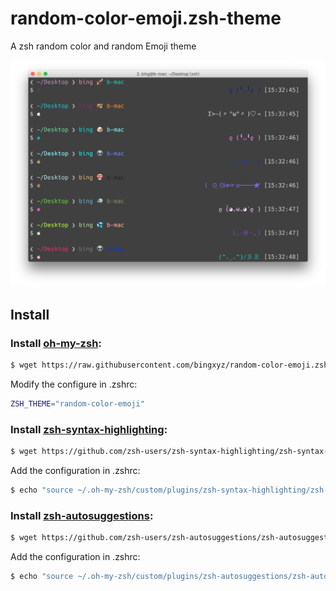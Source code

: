 # random-color-emoji.zsh-theme
A zsh random color and random Emoji theme

![](https://github.com/bingxyz/random-color-emoji.zsh-theme/blob/master/img/random-color-emoji-theme.png?raw=true)

## Install

### Install [oh-my-zsh](https://github.com/robbyrussell/oh-my-zsh):

```bash
$ wget https://raw.githubusercontent.com/bingxyz/random-color-emoji.zsh-theme/master/random-color-emoji.zsh-theme -O ~/.oh-my-zsh/themes/RandomColor.zsh-theme
```

Modify the configure in .zshrc:

```bash
ZSH_THEME="random-color-emoji"
```
### Install [zsh-syntax-highlighting](https://github.com/zsh-users/zsh-syntax-highlighting):

```zsh
$ wget https://github.com/zsh-users/zsh-syntax-highlighting/zsh-syntax-highlighting.zsh -O ~/.oh-my-zsh/custom/plugins/zsh-syntax-highlighting/zsh-syntax-highlighting.zsh
```

Add the configuration in .zshrc:
```zsh
$ echo "source ~/.oh-my-zsh/custom/plugins/zsh-syntax-highlighting/zsh-syntax-highlighting.plugin.zsh"
```

### Install [zsh-autosuggestions](https://github.com/zsh-users/zsh-autosuggestions):

```zsh
$ wget https://github.com/zsh-users/zsh-autosuggestions/zsh-autosuggestions.zsh -O ~/.oh-my-zsh/custom/plugins/zsh-autosuggestions/zsh-autosuggestions.zsh
```

Add the configuration in .zshrc:
```zsh
$ echo "source ~/.oh-my-zsh/custom/plugins/zsh-autosuggestions/zsh-autosuggestions.plugin.zsh"
```

